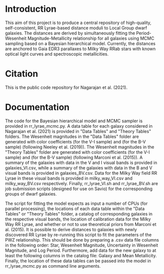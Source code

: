 # Introduction

This aim of this project is to produce a central repository of high-quality, self-consistent, RR Lyrae-based distance moduli to Local Group dwarf galaxies. The distances are derived by simultaneously fitting the Period-Wesenheit Magnitude-Metallicity relationship for all galaxies using MCMC sampling based on a Bayesian hierarchical model. Currently, the distances are anchored to Gaia EDR3 parallaxes to Milky Way RRab stars with known optical light curves and spectroscopic metallicities.

# Citation

This is the public code repository for Nagarajan et al. (2021).

# Documentation

The code for the Bayesian hierarchical model and MCMC sampler is provided in rr_lyrae_mcmc.py. A data table for each galaxy considered in Nagarajan et al. (2021) is provided in "Data Tables" and "Theory Tables" folders. The Wesenheit magnitudes in the "Data Tables" folder are generated with color coefficients (for the V-I sample) and (for the B-V sample) (following Neeley et al. (2019)). The Wesenheit magnitudes in the "Theory Tables" folder are generated with color coefficients (for the V-I sample) and (for the B-V sample) (following Marconi et al. (2015)). A summary of the galaxies with data in the V and I visual bands is provided in galaxies_VI.csv, while a summary of the galaxies with data in the B and V visual bands is provided in galaxies_BV.csv. Data for the Milky Way field RR Lyrae in these visual bands is provided in milky_way_VI.csv and milky_way_BV.csv respectively. Finally, rr_lyrae_VI.sh and rr_lyrae_BV.sh are job submission scripts (designed for use on Savio) for the corresponding groups of dwarf galaxies.

The script for fitting the model expects as input a number of CPUs (for parallel processing), the locations of each data table within the "Data Tables" or "Theory Tables" folder, a catalog of corresponding galaxies in the respective visual bands, the location of calibration data for the Milky Way RR Lyrae, and whether or not to use theoretical priors from Marconi et al. (2015). It is possible to derive distances to galaxies with newly discovered RR Lyrae by re-running this script to fit the parameters of the PWZ relationship. This should be done by preparing a .csv data file columns in the following order: Star, Wesenheit Magnitude, Uncertainty in Wesenheit Magnitude, and Log Period. Furthermore, add data for the new galaxy to at least the following columns in the catalog file: Galaxy and Mean Metallicity. Finally, the location of these data tables can be passed into the model in rr_lyrae_mcmc.py as command line arguments.
